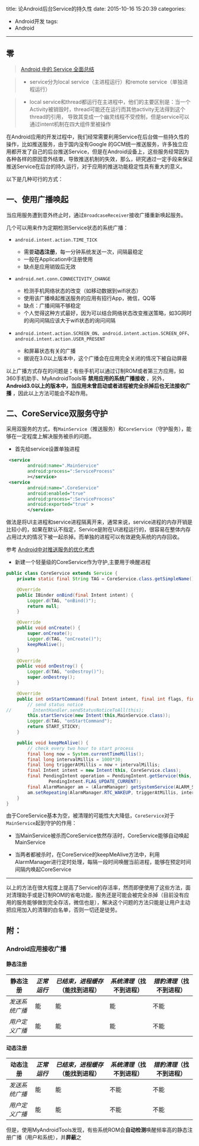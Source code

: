 title: 论Android后台Service的持久性
date: 2015-10-16 15:20:39
categories:
- Android开发
tags:
- Android
---

## 零
>[Android 中的 Service 全面总结](http://www.cnblogs.com/newcj/archive/2011/05/30/2061370.html)

> - service分为local service（主进程运行）和remote service（单独进程运行）

> - local service和thread都运行在主进程中，他们的主要区别是：当一个Activity被销毁时，thread可能还在运行而其他activity无法得到这个thread的引用，
导致其变成一个幽灵线程不受控制，但是service可以通过intent机制在四大组件里被操作

在Android应用的开发过程中，我们经常需要利用Service在后台做一些持久性的操作，比如推送服务，由于国内没有Google 的GCM统一推送服务，许多独立应用都开发了自己的后台推送Service，但是在Android设备上，这些服务经常因为各种各样的原因意外结束，导致推送机制的失效，那么，研究通过一定手段来保证推送Service在后台的持久运行，对于应用的推送功能稳定性具有重大的意义。

<!--more-->

以下是几种可行的方式：


## 一、使用广播唤起
当应用服务遭到意外终止时，通过`BroadcaseReceiver`接收广播重新唤起服务。

几个可以用来作为定期检测Service状态的系统广播：

* `android.intent.action.TIME_TICK`
    - 需要**动态注册**，每一分钟系统发送一次，间隔最稳定
    - 一般在Application中注册使用
    - 缺点是应用销毁后无效

* `android.net.conn.CONNECTIVITY_CHANGE`
    - 检测手机网络状态的改变（如移动数据到wifi状态）
    - 使用该广播唤起推送服务的应用有招行App，微信，QQ等
    - 缺点：广播间隔不够稳定
    - 个人觉得这种方式最好，因为可以结合网络状态改变推送策略，如3G网时的询问间隔应该大于wifi状态的询问间隔

* `android.intent.action.SCREEN_ON`、`android.intent.action.SCREEN_OFF`、`android.intent.action.USER_PRESENT`
    - 和屏幕状态有关的广播
    - 据说在3.0以上版本中，这个广播会在应用完全关闭的情况下被自动屏蔽

以上广播方式存在的问题是；有些手机可以通过订制ROM或者第三方应用，如360手机助手、MyAndroidTools等 **禁用应用的系统广播接收** ，另外，**Android3.0以上的版本中，当应用未曾启动或者进程被完全杀掉后也无法接收广播**    ，因此以上方法可能会不起作用。


## 二、CoreService双服务守护

采用双服务的方式，有`MainService`（推送服务）和`CoreService`（守护服务），能够在一定程度上解决服务被杀的问题。

* 首先给service设置单独进程

```xml
 <service
        android:name=".MainService"
        android:process=":ServiceProcess"
        ></service>
 <service
        android:name=".CoreService"
        android:enabled="true"
        android:process=":ServiceProcess"
        android:exported="true" >
        </service>
```

做法是将UI主进程和service进程隔离开来，通常来说，service进程的内存开销是比较小的，如果在默认不指定，Service是附在UI进程运行的，很容易在整体内存占用过大的情况下被一起杀掉。而单独的进程可以有效避免系统的内存回收。

参考 [Android中对推送服务的优化考虑](http://blog.simophin.net/?p=903)

* 新建一个轻量级的CoreService作为守护,主要用于唤醒进程

```java
public class CoreService extends Service {
    private static final String TAG = CoreService.class.getSimpleName();

    @Override
    public IBinder onBind(final Intent intent) {
        Logger.d(TAG, "onBind()");
        return null;
    }

    @Override
    public void onCreate() {
        super.onCreate();
        Logger.d(TAG, "onCreate()");
        keepMeAlive();
    }

    @Override
    public void onDestroy() {
        Logger.d(TAG, "onDestroy()");
        super.onDestroy();
    }

    @Override
    public int onStartCommand(final Intent intent, final int flags, final int startId) {
        // send status notice
//        IntentHandler.sendStatusNoticeToAll(this);
        this.startService(new Intent(this,MainService.class));
        Logger.d(TAG, "onStartCommand");
        return START_STICKY;
    }

    public void keepMeAlive() {
        // check every two hour to start process
        final long now = System.currentTimeMillis();
        final long intervalMillis = 1000*30;
        final long triggerAtMillis = now + intervalMillis;
        final Intent intent = new Intent(this, CoreService.class);
        final PendingIntent operation = PendingIntent.getService(this, 0, intent,
                PendingIntent.FLAG_UPDATE_CURRENT);
        final AlarmManager am = (AlarmManager) getSystemService(ALARM_SERVICE);
        am.setRepeating(AlarmManager.RTC_WAKEUP, triggerAtMillis, intervalMillis, operation);
    }
}
```

由于CoreService基本为空，被清理的可能性大大降低，`CoreService`对于`MainService`起到守护的作用：

- 当MainService被杀而CoreService依然存活时，CoreService能够自动唤起MainService

- 当两者都被杀时，在CoreService的keepMeAlive方法中，利用AlarmManager进行定时处理，每隔一段时间唤醒当前进程，能够在预定时间间隔内唤起CoreService

------
以上的方法在很大程度上提高了Service的存活率，然而即便使用了这些方法，面对清理助手或是订制ROM的省电功能，服务还是可能会被完全杀掉（目前没有应用的服务能够做到完全存活，微信也是），解决这个问题的方法只能是让用户主动把应用加入的清理的白名单，否则一切还是徒劳。



附：
------
### Android应用接收广播

#### 静态注册 

| 静态注册     | *正常运行* | *已结束，进程缓存*（能找到进程）| *系统清理*（找不到进程）| *猎豹清理*（找不到进程）|
|--------------|------------|---------------------------------|-------------------------|-------------------------|
|*发送系统广播*|    能      |        能                       |    能                   |      不能               |
|*用户定义广播*|    能      |        能                       |    能                   |      不能               |

#### 动态注册

| 动态注册     | *正常运行* | *已结束，进程缓存*（能找到进程）| *系统清理*（找不到进程）| *猎豹清理*（找不到进程）|
|--------------|------------|---------------------------------|-------------------------|-------------------------|
|*发送系统广播*|    能      |        能                       |    不能                 |      不能               |
|*用户定义广播*|    能      |        能                       |    不能                 |      不能               |


但是，使用MyAndroidTools发现，有些系统ROM会**自动检测**唤醒频率高的静态注册广播（用户和系统），并**屏蔽**之







